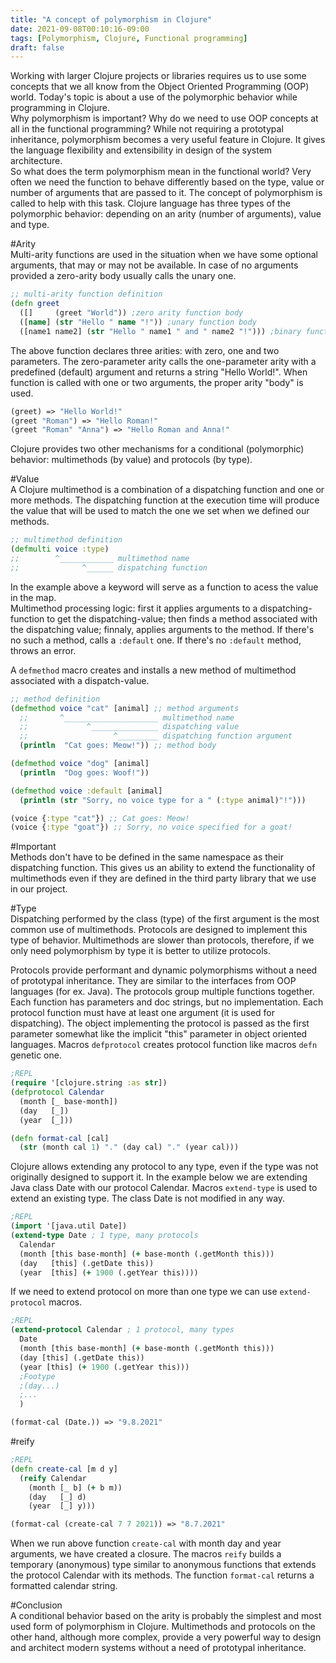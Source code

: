 ```yaml
---
title: "A concept of polymorphism in Clojure"
date: 2021-09-08T00:10:16-09:00
tags: [Polymorphism, Clojure, Functional programming]
draft: false
---
```


Working with larger Clojure projects or libraries requires us to use some concepts that we all know from the Object Oriented Programming (OOP) world. Today's topic is about a use of the polymorphic behavior while programming in Clojure.  
Why polymorphism is important? Why do we need to use OOP concepts at all in the functional programming? While not requiring a prototypal inheritance,  polymorphism becomes a very useful feature in Clojure. It gives the language flexibility and extensibility in design of the system architecture.  
So what does the term polymorphism mean in the functional world? Very often we need the function to behave differently based on the type, value or number of arguments that are passed to it. The concept of polymorphism is called to help with this task.
Clojure language has three types of the polymorphic behavior: depending on an arity (number of arguments), value and type.

#Arity  
Multi-arity functions are used in the situation when we have some optional arguments, that may or may not be available. In case of no arguments provided a zero-arity body usually calls the unary one.
```clojure
;; multi-arity function definition
(defn greet
  ([]     (greet "World")) ;zero arity function body
  ([name] (str "Hello " name "!")) ;unary function body
  ([name1 name2] (str "Hello " name1 " and " name2 "!"))) ;binary function body
```
The above function declares three arities: with zero, one and two parameters. The zero-parameter arity calls the one-parameter arity with a predefined (default) argument and returns a string "Hello World!". When function is called with one or two arguments, the proper arity "body" is used.
```clojure
(greet) => "Hello World!"
(greet "Roman") => "Hello Roman!"
(greet "Roman" "Anna") => "Hello Roman and Anna!"
```
 Clojure provides two other mechanisms for a conditional (polymorphic) behavior: multimethods (by value) and protocols (by type).

#Value  
A Clojure multimethod is a combination of a dispatching function and one or more methods. The dispatching function at the execution time will produce the value that will be used to match the one we set when we defined our methods.
```clojure
;; multimethod definition
(defmulti voice :type)
;;        ^____________ multimethod name
;;              ^______ dispatching function
```
In the example above a keyword will serve as a function to acess the value in the map.  
Multimethod processing logic: first it applies arguments to a dispatching-function to get the dispatching-value; then finds a method associated with the dispatching value; finnaly, applies arguments to the method. If there's no such a method, calls a `:default` one. If there's no `:default` method, throws an error.  

A `defmethod` macro creates and installs a new method of multimethod associated with a dispatch-value.
```clojure
;; method definition
(defmethod voice "cat" [animal] ;; method arguments
  ;;       ^_____________________ multimethod name
  ;;             ^_______________ dispatching value
  ;;                   ^_________ dispatching function argument 
  (println  "Cat goes: Meow!")) ;; method body

(defmethod voice "dog" [animal]
  (println  "Dog goes: Woof!"))

(defmethod voice :default [animal]
  (println (str "Sorry, no voice type for a " (:type animal)"!")))

(voice {:type "cat"}) ;; Cat goes: Meow!
(voice {:type "goat"}) ;; Sorry, no voice specified for a goat!
```
#Important  
Methods don't have to be defined in the same namespace as their dispatching function. This gives us an ability to extend the functionality of multimethods even if they are defined in the third party library that we use in our project.

#Type  
Dispatching performed by the class (type) of the first argument is the most common use of multimethods. Protocols are designed to implement this type of behavior.  Multimethods are slower than protocols, therefore, if we only need polymorphism by type it is better to utilize protocols. 

Protocols provide performant and dynamic polymorphisms without a need of prototypal inheritance. They are similar to the interfaces from OOP languages (for ex. Java). The protocols group multiple functions together. Each function has parameters and doc strings, but no implementation. Each protocol function must have at least one argument (it is used for dispatching). The object implementing the protocol is passed as the first parameter somewhat like the implicit "this" parameter in object oriented languages. Macros `defprotocol` creates protocol function like macros `defn` genetic one.

```clojure
;REPL
(require '[clojure.string :as str])
(defprotocol Calendar
  (month [_ base-month])
  (day   [_])
  (year  [_]))

(defn format-cal [cal]
  (str (month cal 1) "." (day cal) "." (year cal)))
```

Clojure allows extending any protocol to any type, even if the type was not originally designed to support it. In the example below we are extending Java class Date with our protocol Calendar. Macros `extend-type` is used to extend an existing type. The class Date is not modified in any way.
```clojure
;REPL
(import '[java.util Date])
(extend-type Date ; 1 type, many protocols
  Calendar 
  (month [this base-month] (+ base-month (.getMonth this)))
  (day   [this] (.getDate this))
  (year  [this] (+ 1900 (.getYear this))))
```
If we need to extend protocol on more than one type we can use `extend-protocol` macros. 
```clojure
;REPL
(extend-protocol Calendar ; 1 protocol, many types
  Date
  (month [this base-month] (+ base-month (.getMonth this)))
  (day [this] (.getDate this))
  (year [this] (+ 1900 (.getYear this)))
  ;Footype
  ;(day...)
  ;...
  )

(format-cal (Date.)) => "9.8.2021"
```
#reify
```clojure
;REPL
(defn create-cal [m d y]
  (reify Calendar
    (month [_ b] (+ b m))
    (day   [_] d)
    (year  [_] y)))

(format-cal (create-cal 7 7 2021)) => "8.7.2021"  
```

When we run above function `create-cal` with month day and year arguments, we have created a closure. The macros `reify` builds a temporary (anonymous) type similar to anonymous functions that extends the protocol Calendar with its methods. The function `format-cal` returns a formatted calendar string.  

#Conclusion  
A conditional behavior based on the arity is probably the simplest and most used form of polymorphism in Clojure. Multimethods and protocols on the other hand, although more complex, provide a very powerful way to design and architect modern systems without a need of prototypal inheritance.
